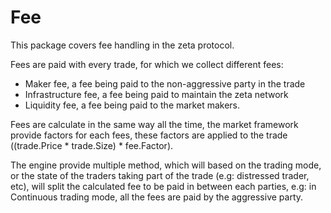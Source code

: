 Fee
===

This package covers fee handling in the zeta protocol.

Fees are paid with every trade, for which we collect different fees:
- Maker fee, a fee being paid to the non-aggressive party in the trade
- Infrastructure fee, a fee being paid to maintain the zeta network
- Liquidity fee, a fee being paid to the market makers.

Fees are calculate in the same way all the time, the market framework provide factors for each fees, these factors are applied to the trade ((trade.Price * trade.Size) * fee.Factor).

The engine provide multiple method, which will based on the trading mode, or the state of the traders taking part of the trade (e.g: distressed trader, etc), will split the calculated fee to be paid in between each parties, e.g:
in Continuous trading mode, all the fees are paid by the aggressive party.
